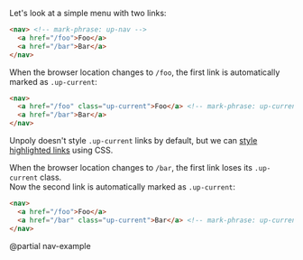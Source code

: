 Let's look at a simple menu with two links:

```html
<nav> <!-- mark-phrase: up-nav -->
  <a href="/foo">Foo</a>
  <a href="/bar">Bar</a>
</nav>
```

When the browser location changes to `/foo`, the first link is automatically marked as `.up-current`:

```html
<nav>
  <a href="/foo" class="up-current">Foo</a> <!-- mark-phrase: up-current -->
  <a href="/bar">Bar</a>
</nav>
```

Unpoly doesn't style `.up-current` links by default, but we can [style highlighted links](/navigation-bars#styling) using CSS.

When the browser location changes to `/bar`, the first link loses its `.up-current` class.\
Now the second link is automatically marked as `.up-current`:

```html
<nav>
  <a href="/foo">Foo</a>
  <a href="/bar" class="up-current">Bar</a> <!-- mark-phrase: up-current -->
</nav>
```

@partial nav-example
